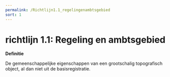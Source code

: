 ```yaml
---
permalink: /Richtlijn1.1_regelingenambtsgebied
sort: 1
---
```


# richtlijn 1.1: Regeling en ambtsgebied

**Definitie**

De gemeenschappelijke eigenschappen van een grootschalig topografisch object, al
dan niet uit de basisregistratie.
